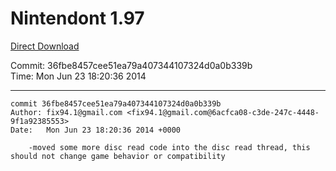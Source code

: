 # Nintendont 1.97
[Direct Download](./Nintendont.zip)

Commit: 36fbe8457cee51ea79a407344107324d0a0b339b  
Time: Mon Jun 23 18:20:36 2014   

-----

```
commit 36fbe8457cee51ea79a407344107324d0a0b339b
Author: fix94.1@gmail.com <fix94.1@gmail.com@6acfca08-c3de-247c-4448-9f1a92385553>
Date:   Mon Jun 23 18:20:36 2014 +0000

    -moved some more disc read code into the disc read thread, this should not change game behavior or compatibility
```
